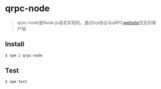 qrpc-node
==========================================

>  qrpc-node是Node.js语言实现的，通过tcp协议与qRPC[website](https://github.com/zhiqiangxu/qrpc)交互的客户端


Install
-------------

```sh
$ npm i qrpc-node
```

Test
-------------

```sh
$ npm test
```
